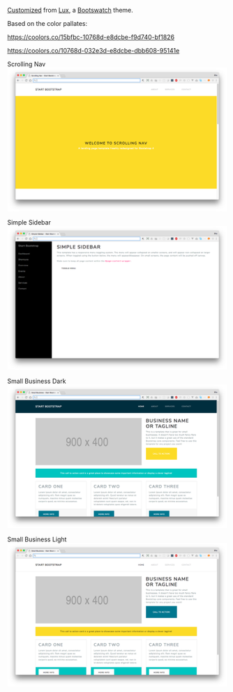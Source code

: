 [Customized](https://bootswatch.com/help/) from [Lux](https://bootswatch.com/lux/), a [Bootswatch](https://bootswatch.com/) theme.

Based on the color pallates: 

https://coolors.co/15bfbc-10768d-e8dcbe-f9d740-bf1826

https://coolors.co/10768d-032e3d-e8dcbe-dbb608-95141e 

Scrolling Nav
![SN](https://github.com/PDIS/pdis-template/blob/master/images/ScrollingNav.png?raw=true)

Simple Sidebar
![SS](https://github.com/PDIS/pdis-template/blob/master/images/SimpleSidebar.png?raw=true)

Small Business Dark
![SBD](https://github.com/PDIS/pdis-template/blob/master/images/SmallBusinessDark.png?raw=true)

Small Business Light
![SBL](https://github.com/PDIS/pdis-template/blob/master/images/SmallBusinessLight.png?raw=true)
